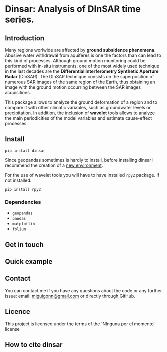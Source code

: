 # Dinsar: Analysis of DInSAR time series.

## Introduction

Many regions worlwide are affected by **ground subsidence phenomena**. Abusive water withdrawal from aquiferes is one the factors than can lead to this kind of processes. Although ground motion monitoring could be performed with in-situ instruments, one of the most widely used technique in the last decades are the **Differential Interferometry Synthetic Aperture Radar** (DInSAR). The DInSAR technique consists on the superposition of numerous SAR images of the same region of the Earth, thus obtaining an image with the ground motion occurring between the SAR images acquisitions.


This package allows to analyze the ground deformation of a region and to compare it with other climatic variables, such as groundwater levels or precipitation. In addition, the inclusion of **wavelet** tools allows to analyze the main periodicities of the model variables and estimate cause-effect processes.

## Install

`pip install dinsar`

Since geopandas sometimes is hardly to install, before installing dinsar I recommend the creation of a 
[new environment](https://docs.conda.io/projects/conda/en/latest/user-guide/tasks/manage-environments.html#creating-an-environment-with-commands).

For the use of wavelet tools you will have to have installed `rpy2` package. If not installed:

`pip install rpy2`

### Dependencies

- `geopandas`
- `pandas`
- `matplotlib`
- `folium`
    

## Get in touch

## Quick example

## Contact

You can contact me if you have any questions about the code or any further issue:
email: miguigonn@gmail.com or directly through GitHub.

## Licence
This project is licensed under the terms of the 'NInguna por el momento' license

## How to cite dinsar





